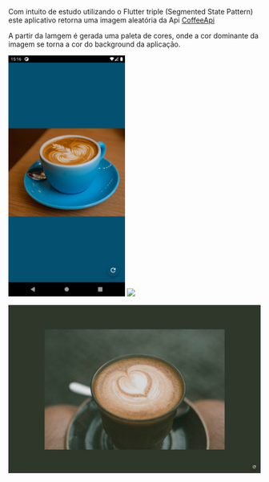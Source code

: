 
Com intuito de estudo utilizando o Flutter triple (Segmented State Pattern) este aplicativo retorna uma imagem aleatória da Api [CoffeeApi](https://coffee.alexflipnote.dev/?ref=devresourc.es)

A partir da Iamgem é gerada uma paleta de cores, onde a cor dominante da imagem se torna a cor do background da aplicação.

<img height="480px" src="screenshots/coffee.png"> <img height="480px" src="screenshots/gif.gif"/> 

![Web](screenshots/web.png)
